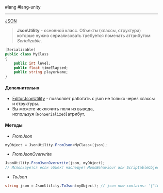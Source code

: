 #lang #lang-unity 

---
[JSON](1.%20Languages/C-sharp/Сериализация/JSON.md)

> **JsonUtility** - основной класс.
> Объекты (классы, структура) которые нужно сериализовать требуется помечать аттрибутом *Serializable*. 

```csharp
[Serializable] 
public class MyClass 
{ 
	public int level; 
	public float timeElapsed; 
	public string playerName; 
}
```

#### Дополнительно
- [EditorJsonUtility](https://docs.unity3d.com/ScriptReference/EditorJsonUtility.html) - позволяет работать с json не только через классы и структуры.
- Вы можете исключить поля из вывода, используя `[NonSerialized]`атрибут.

#### Методы
- *FromJson*
```csharp
myObject = JsonUtility.FromJson<MyClass>(json);
```
- *FromJsonOverwrite*
```csharp
JsonUtility.FromJsonOverwrite(json, myObject);
// Используется если объект наследует MonoBehaviour или ScriptableObject.
```
- *ToJson*
```csharp
string json = JsonUtility.ToJson(myObject); // json now contains: '{"level":1,"timeElapsed":47.5,"playerName":"Dr Charles Francis"}'
```

